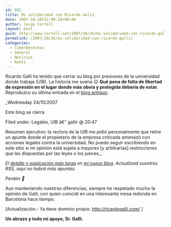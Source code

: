 ```yaml
---
id: 992
title: Mi solidaridad con Ricardo Galli
date: 2007-10-26T12:09:28+00:00
author: Jorge Cortell
layout: post
guid: http://www.cortell.net/2007/10/26/mi-solidaridad-con-ricardo-galli/
permalink: /2007/10/26/mi-solidaridad-con-ricardo-galli/
categories:
  - CiberDerechos
  - General
  - Noticias
  - Rants
---
```

Ricardo Galli ha tenido que cerrar su blog por presiones de la universidad donde trabaja (UIB). La historia me suena 😉 **Qué pena de falta de libertad de expresión en el lugar donde más obvia y protegida deberí­a de estar**. Reproduzco su última entrada en el <a title="antiguo blog Gallir" target="_blank" href="http://mnm.uib.es/gallir/">blog antiguo</a>:

_Wednesday 24/10/2007
  
Este blog se cierra
  
Filed under: Legales, UIB â€” gallir @ 20:47
  
Resumen ejecutivo: la rectora de la UIB me pidió personalmente que retire un apunte donde el propietario de la empresa criticada amenazó con acciones legales contra la universidad. No puedo seguir escribiendo en este sitio si mi opinión está sujeta a mayores [y arbitrarias] restricciones que las dispuestas por las leyes o los jueces._

_El <a title="Explicación" target="_blank" href="http://ricardogalli.com/2007/10/24/el-cierre-de-mi-blog-en-la-uib/">detalle y explicación más larga</a> en <a title="Nuevo blog de Gallir" target="_blank" href="http://ricardogalli.com/">mi nuevo blog</a>. Actualizad vuestros RSS, aquí­ no habrá más apuntes._

_Perdón 🙁_

Aun manteniendo nuestras diferencias, siempre he respetado mucho la opinión de Galli, con quien coincidí­ en una interesante mesa redonda en Barcelona hace tiempo.

[Actualización.- Ya tiene dominio propio: <a target="_blank" title="ricardogalli.com" href="http://ricardogalli.com/">http://ricardogalli.com/</a> ]

**Un abrazo y todo mi apoyo, Sr. Galli.**